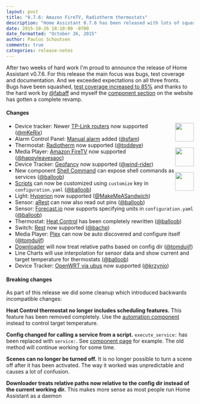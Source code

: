 ```yaml
---
layout: post
title: "0.7.6: Amazon FireTV, Radiotherm thermostats"
description: "Home Assistant 0.7.6 has been released with lots of squashed bugs and support for Amazon FireTV and Radiotherm thermostats."
date: 2015-10-26 18:10:00 -0700
date_formatted: "October 26, 2015"
author: Paulus Schoutsen
comments: true
categories: release-notes
---
```


After two weeks of hard work I'm proud to announce the release of Home Assistant v0.7.6. For this release the main focus was bugs, test coverage and documentation. And we exceeded expectations on all three fronts. Bugs have been squashed, [test coverage increased to 85%](https://coveralls.io/builds/3946399) and thanks to the hard work by [@fabaff](https://github.com/fabaff) and myself the [component section](/components/) on the website has gotten a complete revamp.

#### Changes

<img src='/images/supported_brands/radiotherm.png' style='border:none; box-shadow: none; float: right; margin-bottom: 16px;' height='50' /><img src='/images/supported_brands/firetv.png' style='border:none; box-shadow: none; float: right; margin-bottom: 16px; clear: right;' height='50' /><img src='/images/supported_brands/geofancy.png' style='border:none; box-shadow: none; float: right; margin-bottom: 16px; clear: right;' height='50' />

 - Device tracker: Newer [TP-Link routers](/components/device_tracker.tplink/) now supported ([@mKeRix](https://github.com/mKeRix))
 - Alarm Control Panel: [Manual alarm](/components/alarm_control_panel.manual/) added ([@sfam](https://github.com/sfam))
 - Thermostat: [Radiotherm](/components/thermostat.radiotherm/) now supported ([@toddeye](https://github.com/toddeye))
 - Media Player: [Amazon FireTV](/components/media_player.firetv/) now supported ([@happyleavesaoc](https://github.com/happyleavesaoc))
 - Device Tracker: [Geofancy](/components/device_tracker.geofancy/) now supported ([@wind-rider](https://github.com/wind-rider))
 - New component [Shell Command](/components/shell_command/) can expose shell commands as services ([@balloob](https://github.com/balloob))
 - [Scripts](/components/script/) can now be customized using `customize` key in `configuration.yaml` ([@balloob](https://github.com/balloob))
 - Light: [Hyperion](/components/light.hyperion/) now supported ([@MakeMeASandwich](https://github.com/MakeMeASandwich))
 - Sensor: [aRest](/components/sensor.arest/) can now also read out pins ([@balloob](https://github.com/balloob))
 - Sensor: [Forecast.io](/components/sensor.forecast/) now supports specifying units in `configuration.yaml` ([@balloob](https://github.com/balloob))
 - Thermostat: [Heat Control](/components/thermostat.heat_control/) has been completely rewritten ([@balloob](https://github.com/balloob))
 - Switch: [Rest](/components/switch.rest/) now supported ([@bachp](https://github.com/bachp))
 - Media Player: [Plex](/components/media_player.plex/) can now be auto discovered and configure itself ([@tomduijf](https://github.com/tomduijf))
 - [Downloader](/components/downloader/) will now treat relative paths based on config dir ([@tomduijf](https://github.com/tomduijf))
 - Line Charts will use interpolation for sensor data and show current and target temperature for thermostats ([@balloob](https://github.com/balloob))
 - Device Tracker: [OpenWRT via ubus](/components/device_tracker.ubus/) now supported ([@krzynio](https://github.com/krzynio))

<!--more-->

#### Breaking changes

As part of this release we did some cleanup which introduced backwards incompatible changes:

**Heat Control thermostat no longer includes scheduling features.**
This feature has been removed completely. Use the [automation component](/components/automation/) instead to control target temperature.

**Config changed for calling a service from a script.**
`execute_service:` has been replaced with `service:`. See [component page](/components/script/) for example. The old method will continue working for some time.

**Scenes can no longer be turned off.**
It is no longer possible to turn a scene off after it has been activated. The way it worked was unpredictable and causes a lot of confusion.

**Downloader treats relative paths now relative to the config dir instead of the current working dir.**
This makes more sense as most people run Home Assistant as a daemon
